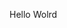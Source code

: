 Hello Wolrd


























































































































































































































































































































































































































































































































































































































































































































































































































































































































































































































































































































































































































































































































































































































































